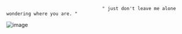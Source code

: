                                        " just don't leave me alone wondering where you are. "

  ![image](https://github.com/user-attachments/assets/f2cc1885-bc0a-4e93-a296-c84894cce363)






